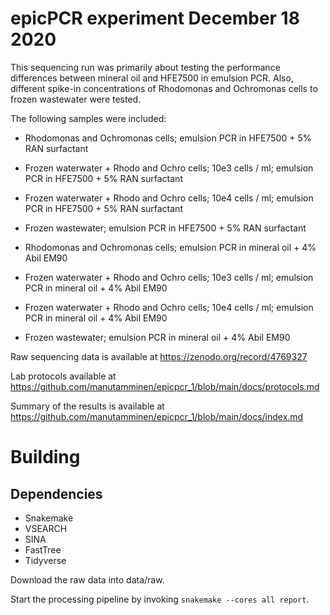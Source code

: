 # epicPCR experiment December 18 2020 

This sequencing run was primarily about testing the performance differences between mineral oil and HFE7500 in emulsion PCR. Also, different spike-in concentrations of Rhodomonas and Ochromonas cells to frozen wastewater were tested.

The following samples were included:

- Rhodomonas and Ochromonas cells; emulsion PCR in HFE7500 + 5% RAN surfactant
- Frozen waterwater + Rhodo and Ochro cells; 10e3 cells / ml; emulsion PCR in HFE7500 + 5% RAN surfactant
- Frozen waterwater + Rhodo and Ochro cells; 10e4 cells / ml; emulsion PCR in HFE7500 + 5% RAN surfactant
- Frozen wastewater; emulsion PCR in HFE7500 + 5% RAN surfactant

- Rhodomonas and Ochromonas cells; emulsion PCR in mineral oil + 4% Abil EM90
- Frozen waterwater + Rhodo and Ochro cells; 10e3 cells / ml; emulsion PCR in mineral oil + 4% Abil EM90
- Frozen waterwater + Rhodo and Ochro cells; 10e4 cells / ml; emulsion PCR in mineral oil + 4% Abil EM90
- Frozen wastewater; emulsion PCR in mineral oil + 4% Abil EM90

Raw sequencing data is available at https://zenodo.org/record/4769327

Lab protocols available at https://github.com/manutamminen/epicpcr_1/blob/main/docs/protocols.md

Summary of the results is available at https://github.com/manutamminen/epicpcr_1/blob/main/docs/index.md

# Building

## Dependencies

- Snakemake
- VSEARCH
- SINA
- FastTree
- Tidyverse

Download the raw data into data/raw.

Start the processing pipeline by invoking `snakemake --cores all report`.



